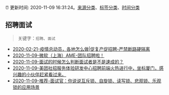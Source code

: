 :alarm_clock: 更新时间: 2020-11-09 16:31:24。[来源分类](../README.md)、[标签分类](../TAGS.md)、[时间分类](../TIMELINE.md)

## 招聘面试


> 关键字：`招聘`、`面试`



- [2020-02-21-疫情总动员，各地怎么做|促复产促招聘-严禁断路硬隔离](http://m.china.caixin.com/m/2020-02-22/101519091.html) 
- [2020-11-09-微软（上海）AME-团队招聘啦！](https://www.v2ex.com/t/723396) 
- [2020-11-09-面试的时候怎么判断面试者是不是速成的？](https://www.v2ex.com/t/723369) 
- [2020-11-09-美团社招服务体验研发中心招聘前端火热进行中，坐标厦门，感兴趣的小伙伴赶紧看过来。](https://www.v2ex.com/t/723364) 
- [2020-11-09-推荐-面试官：你说说互斥锁、自旋锁、读写锁、悲观锁、乐观锁的应用场景](https://toutiao.io/k/vhisgi9) 